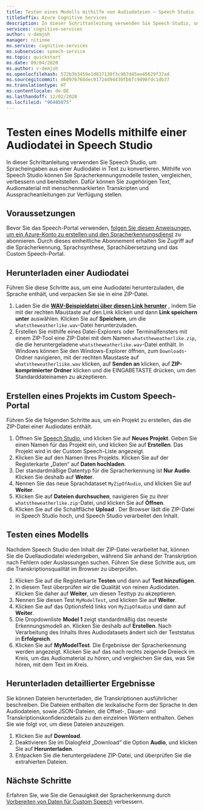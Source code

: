 ```yaml
---
title: Testen eines Modells mithilfe von Audiodateien – Speech Studio
titleSuffix: Azure Cognitive Services
description: In dieser Schrittanleitung verwenden Sie Speech Studio, um die Erkennung von Sprache in einer Audiodatei zu testen.
services: cognitive-services
author: v-demjoh
manager: nitinme
ms.service: cognitive-services
ms.subservice: speech-service
ms.topic: quickstart
ms.date: 09/04/2020
ms.author: v-demjoh
ms.openlocfilehash: 572b3b3459e1d837130f3c987d45ee45629f37ad
ms.sourcegitcommit: d60976768dec91724d94430fb6fc9498fdc1db37
ms.translationtype: HT
ms.contentlocale: de-DE
ms.lasthandoff: 12/02/2020
ms.locfileid: "96485075"
---
```

# <a name="test-a-model-using-an-audio-file-in-speech-studio"></a>Testen eines Modells mithilfe einer Audiodatei in Speech Studio

In dieser Schrittanleitung verwenden Sie Speech Studio, um Spracheingaben aus einer Audiodatei in Text zu konvertieren. Mithilfe von Speech Studio können Sie Spracherkennungsmodelle testen, vergleichen, verbessern und bereitstellen. Dafür können Sie zugehörigen Text, Audiomaterial mit menschenmarkierten Transkripten und Ausspracheanleitungen zur Verfügung stellen.

## <a name="prerequisites"></a>Voraussetzungen

Bevor Sie das Speech-Portal verwenden, [folgen Sie diesen Anweisungen, um ein Azure-Konto zu erstellen und den Spracherkennungsdienst](../custom-speech-overview.md#set-up-your-azure-account) zu abonnieren. Durch dieses einheitliche Abonnement erhalten Sie Zugriff auf die Spracherkennung, Sprachsynthese, Sprachübersetzung und das Custom Speech-Portal.

## <a name="download-an-audio-file"></a>Herunterladen einer Audiodatei

Führen Sie diese Schritte aus, um eine Audiodatei herunterzuladen, die Sprache enthält, und verpacken Sie sie in eine ZIP-Datei.

1. Laden Sie die **[WAV-Beispieldatei über diesen Link herunter](https://raw.githubusercontent.com/Azure-Samples/cognitive-services-speech-sdk/f9807b1079f3a85f07cbb6d762c6b5449d536027/samples/cpp/windows/console/samples/whatstheweatherlike.wav)** , indem Sie mit der rechten Maustaste auf den Link klicken und dann **Link speichern unter** auswählen. Klicken Sie auf **Speichern**, um die `whatstheweatherlike.wav`-Datei herunterzuladen.
2. Erstellen Sie mithilfe eines Datei-Explorers oder Terminalfensters mit einem ZIP-Tool eine ZIP-Datei mit dem Namen `whatstheweatherlike.zip`, die die heruntergeladene `whatstheweatherlike.wav`-Datei enthält. In Windows können Sie den Windows-Explorer öffnen, zum `Downloads`-Ordner navigieren, mit der rechten Maustaste auf `whatstheweatherliike.wav` klicken, auf **Senden an** klicken, auf **ZIP-komprimierter Ordner** klicken und die EINGABETASTE drücken, um den Standarddateinamen zu akzeptieren.

## <a name="create-a-project-in-the-custom-speech-portal"></a>Erstellen eines Projekts im Custom Speech-Portal

Führen Sie die folgenden Schritte aus, um ein Projekt zu erstellen, das die ZIP-Datei einer Audiodatei enthält.

1. Öffnen Sie [Speech Studio](https://speech.microsoft.com/), und klicken Sie auf **Neues Projekt**. Geben Sie einen Namen für das Projekt ein, und klicken Sie auf **Erstellen**. Das Projekt wird in der Custom Speech-Liste angezeigt.
2. Klicken Sie auf den Namen Ihres Projekts. Klicken Sie auf der Registerkarte „Daten“ auf **Daten hochladen**.
3. Der standardmäßige Datentyp für die Spracherkennung ist **Nur Audio**. Klicken Sie deshalb auf **Weiter**.
4. Nennen Sie das neue Sprachdataset `MyZipOfAudio`, und klicken Sie auf **Weiter**.
5. Klicken Sie auf **Dateien durchsuchen**, navigieren Sie zu ihrer `whatstheweatherlike.zip`-Datei, und klicken Sie auf **Öffnen**.
6. Klicken Sie auf die Schaltfläche **Upload** . Der Browser lädt die ZIP-Datei in Speech Studio hoch, und Speech Studio verarbeitet den Inhalt.

## <a name="test-a-model"></a>Testen eines Modells

Nachdem Speech Studio den Inhalt der ZIP-Datei verarbeitet hat, können Sie die Quellaudiodatei wiedergeben, während Sie anhand der Transkription nach Fehlern oder Auslassungen suchen. Führen Sie diese Schritte aus, um die Transkriptionsqualität im Browser zu überprüfen.

1. Klicken Sie auf die Registerkarte **Testen** und dann auf **Test hinzufügen**.
2. In diesem Test überprüfen wir die Qualität von reinen Audiodaten. Klicken Sie daher auf **Weiter**, um diesen Testtyp zu akzeptieren.
3. Nennen Sie diesen Test `MyModelTest`, und klicken Sie auf **Weiter**.
4. Klicken Sie auf das Optionsfeld links von `MyZipOfAudio` und dann auf **Weiter**.
5. Die Dropdownliste **Model 1** zeigt standardmäßig das neueste Erkennungsmodell an. Klicken Sie deshalb auf **Erstellen**. Nach Verarbeitung des Inhalts Ihres Audiodatasets ändert sich der Teststatus in **Erfolgreich**.
6. Klicken Sie auf **MyModelTest**. Die Ergebnisse der Spracherkennung werden angezeigt. Klicken Sie auf das nach rechts zeigende Dreieck im Kreis, um das Audiomaterial zu hören, und vergleichen Sie das, was Sie hören, mit dem Text im Kreis.

## <a name="download-detailed-results"></a>Herunterladen detaillierter Ergebnisse

Sie können Dateien herunterladen, die Transkriptionen ausführlicher beschreiben. Die Dateien enthalten die lexikalische Form der Sprache in den Audiodateien, sowie JSON-Dateien, die Offset-, Dauer- und Transkriptionskonfidenzdetails zu den einzelnen Wörtern enthalten. Gehen Sie wie folgt vor, um diese Dateien anzuzeigen.

1. Klicken Sie auf **Download**.
2. Deaktivieren Sie im Dialogfeld „Download“ die Option **Audio**, und klicken Sie auf **Herunterladen**.
3. Entpacken Sie die heruntergeladene ZIP-Datei, und überprüfen Sie die extrahierten Dateien.

## <a name="next-steps"></a>Nächste Schritte

Erfahren Sie, wie Sie die Genauigkeit der Spracherkennung durch [Vorbereiten von Daten für Custom Speech](../how-to-custom-speech-test-and-train.md) verbessern.